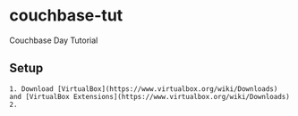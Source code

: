 # couchbase-tut
Couchbase Day Tutorial

## Setup
	1. Download [VirtualBox](https://www.virtualbox.org/wiki/Downloads) and [VirtualBox Extensions](https://www.virtualbox.org/wiki/Downloads)
	2. 